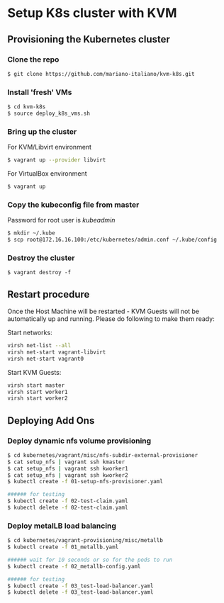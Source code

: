 # Setup K8s cluster with KVM

## Provisioning the Kubernetes cluster
### Clone the repo
```sh
$ git clone https://github.com/mariano-italiano/kvm-k8s.git
```

### Install 'fresh' VMs
```sh
$ cd kvm-k8s
$ source deploy_k8s_vms.sh
```

### Bring up the cluster

For KVM/Libvirt environment
```sh
$ vagrant up --provider libvirt
```
For VirtualBox environment
```sh
$ vagrant up
```

### Copy the kubeconfig file from master
Password for root user is _kubeadmin_
```sh
$ mkdir ~/.kube
$ scp root@172.16.16.100:/etc/kubernetes/admin.conf ~/.kube/config
```
### Destroy the cluster
```
$ vagrant destroy -f
```

## Restart procedure

Once the Host Machine will be restarted - KVM Guests will not be automatically up and running. Please do following to make them ready:

Start networks:
```sh
virsh net-list --all
virsh net-start vagrant-libvirt
virsh net-start vagrant0
```

Start KVM Guests:
```sh
virsh start master
virsh start worker1
virsh start worker2
```

## Deploying Add Ons
### Deploy dynamic nfs volume provisioning
```sh
$ cd kubernetes/vagrant/misc/nfs-subdir-external-provisioner
$ cat setup_nfs | vagrant ssh kmaster
$ cat setup_nfs | vagrant ssh kworker1
$ cat setup_nfs | vagrant ssh kworker2
$ kubectl create -f 01-setup-nfs-provisioner.yaml

###### for testing
$ kubectl create -f 02-test-claim.yaml
$ kubectl delete -f 02-test-claim.yaml
```
### Deploy metalLB load balancing
```sh
$ cd kubernetes/vagrant-provisioning/misc/metallb
$ kubectl create -f 01_metallb.yaml

###### wait for 10 seconds or so for the pods to run
$ kubectl create -f 02_metallb-config.yaml

###### for testing
$ kubectl create -f 03_test-load-balancer.yaml
$ kubectl delete -f 03_test-load-balancer.yaml
```
